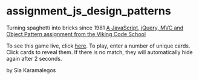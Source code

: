 # assignment_js_design_patterns
Turning spaghetti into bricks since 1981
[A JavaScript, jQuery, MVC and Object Pattern assignment from the Viking Code School](http://www.vikingcodeschool.com)

To see this game live, click [here](http://siakaramalegos.github.io/assignment_js_design_patterns/). To play, enter a number of unique cards. Click cards to reveal them. If there is no match, they will automatically hide again after 2 seconds.

by Sia Karamalegos
